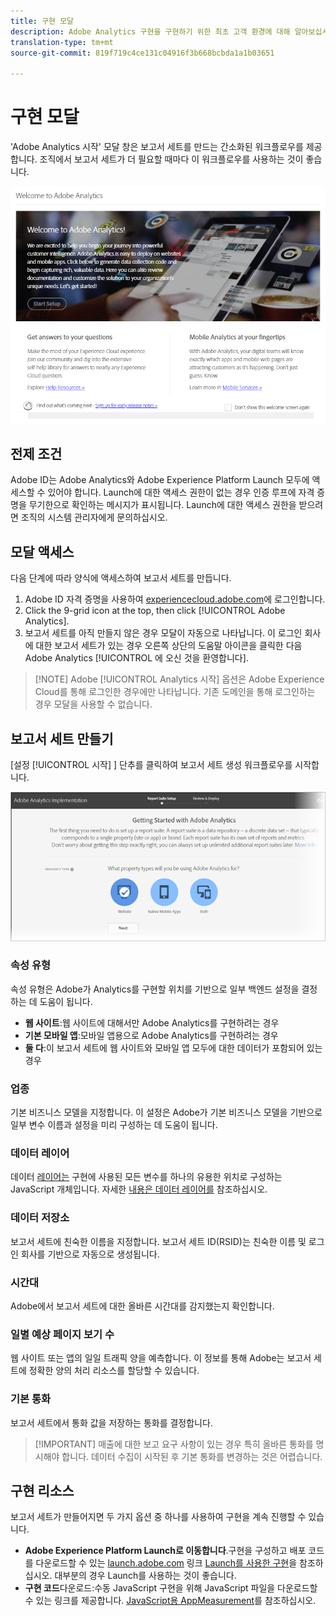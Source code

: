 ```yaml
---
title: 구현 모달
description: Adobe Analytics 구현을 구현하기 위한 최초 고객 환경에 대해 알아보십시오.
translation-type: tm+mt
source-git-commit: 819f719c4ce131c04916f3b668bcbda1a1b03651

---
```



# 구현 모달

<!-- https://activation.adobedtm.com/index.php?redirected=1 -->

&#39;Adobe Analytics 시작&#39; 모달 창은 보고서 세트를 만드는 간소화된 워크플로우를 제공합니다. 조직에서 보고서 세트가 더 필요할 때마다 이 워크플로우를 사용하는 것이 좋습니다.

![Modal 스크린샷](assets/implementation-modal.png)

## 전제 조건

Adobe ID는 Adobe Analytics와 Adobe Experience Platform Launch 모두에 액세스할 수 있어야 합니다. Launch에 대한 액세스 권한이 없는 경우 인증 루프에 자격 증명을 무기한으로 확인하는 메시지가 표시됩니다. Launch에 대한 액세스 권한을 받으려면 조직의 시스템 관리자에게 문의하십시오.

## 모달 액세스

다음 단계에 따라 양식에 액세스하여 보고서 세트를 만듭니다.

1. Adobe ID 자격 증명을 사용하여 [experiencecloud.adobe.com](https://experiencecloud.adobe.com)에 로그인합니다.
2. Click the 9-grid icon at the top, then click [!UICONTROL Adobe Analytics].
3. 보고서 세트를 아직 만들지 않은 경우 모달이 자동으로 나타납니다. 이 로그인 회사에 대한 보고서 세트가 있는 경우 오른쪽 상단의 도움말 아이콘을 클릭한 다음 Adobe Analytics [!UICONTROL 에 오신 것을 환영합니다].

> [!NOTE] Adobe [!UICONTROL Analytics 시작] 옵션은 Adobe Experience Cloud를 통해 로그인한 경우에만 나타납니다. 기존 도메인을 통해 로그인하는 경우 모달을 사용할 수 없습니다.

## 보고서 세트 만들기

[설정 [!UICONTROL 시작] ] 단추를 클릭하여 보고서 세트 생성 워크플로우를 시작합니다.

![RS 마법사](assets/analytics-implementation-rs-wizard.png)

### 속성 유형

속성 유형은 Adobe가 Analytics를 구현할 위치를 기반으로 일부 백엔드 설정을 결정하는 데 도움이 됩니다.

* **웹 사이트**:웹 사이트에 대해서만 Adobe Analytics를 구현하려는 경우
* **기본 모바일 앱**:모바일 앱용으로 Adobe Analytics를 구현하려는 경우
* **둘 다**:이 보고서 세트에 웹 사이트와 모바일 앱 모두에 대한 데이터가 포함되어 있는 경우

### 업종

기본 비즈니스 모델을 지정합니다. 이 설정은 Adobe가 기본 비즈니스 모델을 기반으로 일부 변수 이름과 설정을 미리 구성하는 데 도움이 됩니다.

### 데이터 레이어

데이터 [레이어는](data-layer.md) 구현에 사용된 모든 변수를 하나의 유용한 위치로 구성하는 JavaScript 개체입니다. 자세한 [내용은 데이터 레이어를](data-layer.md) 참조하십시오.

### 데이터 저장소

보고서 세트에 친숙한 이름을 지정합니다. 보고서 세트 ID(RSID)는 친숙한 이름 및 로그인 회사를 기반으로 자동으로 생성됩니다.

### 시간대

Adobe에서 보고서 세트에 대한 올바른 시간대를 감지했는지 확인합니다.

### 일별 예상 페이지 보기 수

웹 사이트 또는 앱의 일일 트래픽 양을 예측합니다. 이 정보를 통해 Adobe는 보고서 세트에 정확한 양의 처리 리소스를 할당할 수 있습니다.

### 기본 통화

보고서 세트에서 통화 값을 저장하는 통화를 결정합니다.

> [!IMPORTANT] 매출에 대한 보고 요구 사항이 있는 경우 특히 올바른 통화를 명시해야 합니다. 데이터 수집이 시작된 후 기본 통화를 변경하는 것은 어렵습니다.

## 구현 리소스

보고서 세트가 만들어지면 두 가지 옵션 중 하나를 사용하여 구현을 계속 진행할 수 있습니다.

* **Adobe Experience Platform Launch로 이동합니다**.구현을 구성하고 배포 코드를 다운로드할 수 있는 [launch.adobe.com](https://launch.adobe.com) 링크 [Launch를 사용한 구현](../launch/overview.md)을 참조하십시오. 대부분의 경우 Launch를 사용하는 것이 좋습니다.
* **구현 코드**&#x200B;다운로드:수동 JavaScript 구현을 위해 JavaScript 파일을 다운로드할 수 있는 링크를 제공합니다. [JavaScript용 AppMeasurement](../js/overview.md)를 참조하십시오.
